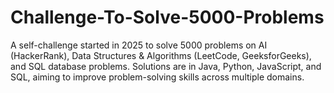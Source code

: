# Challenge-To-Solve-5000-Problems
A self-challenge started in 2025 to solve 5000 problems on AI (HackerRank), Data Structures &amp; Algorithms (LeetCode, GeeksforGeeks), and SQL database problems. Solutions are in Java, Python, JavaScript, and SQL, aiming to improve problem-solving skills across multiple domains.

